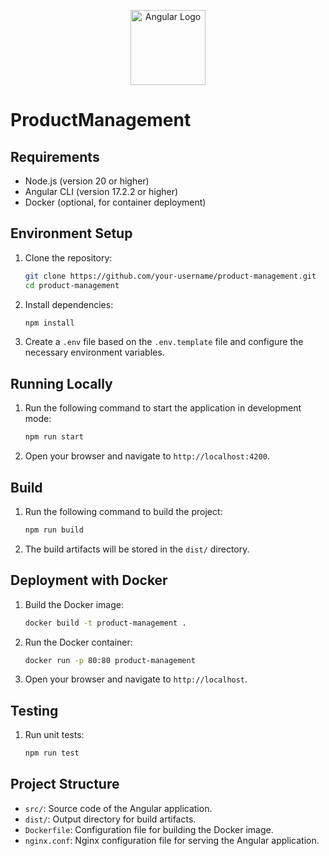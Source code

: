 <p align="center">
  <a href="https://angular.dev/" target="blank"><img src="https://miro.medium.com/v2/resize:fit:1400/1*Klh1l7wkoG6PDPb9A5oCHQ.png" width="120" alt="Angular Logo" /></a>
</p>

# ProductManagement

## Requirements

- Node.js (version 20 or higher)
- Angular CLI (version 17.2.2 or higher)
- Docker (optional, for container deployment)

## Environment Setup

1. Clone the repository:
   ```sh
   git clone https://github.com/your-username/product-management.git
   cd product-management
   ```

2. Install dependencies:
   ```sh
   npm install
   ```

3. Create a `.env` file based on the `.env.template` file and configure the necessary environment variables.

## Running Locally

1. Run the following command to start the application in development mode:
   ```sh
   npm run start
   ```

2. Open your browser and navigate to `http://localhost:4200`.

## Build

1. Run the following command to build the project:
   ```sh
   npm run build
   ```

2. The build artifacts will be stored in the `dist/` directory.

## Deployment with Docker

1. Build the Docker image:
   ```sh
   docker build -t product-management .
   ```

2. Run the Docker container:
   ```sh
   docker run -p 80:80 product-management
   ```

3. Open your browser and navigate to `http://localhost`.

## Testing

1. Run unit tests:
   ```sh
   npm run test
   ```

## Project Structure

- `src/`: Source code of the Angular application.
- `dist/`: Output directory for build artifacts.
- `Dockerfile`: Configuration file for building the Docker image.
- `nginx.conf`: Nginx configuration file for serving the Angular application.
